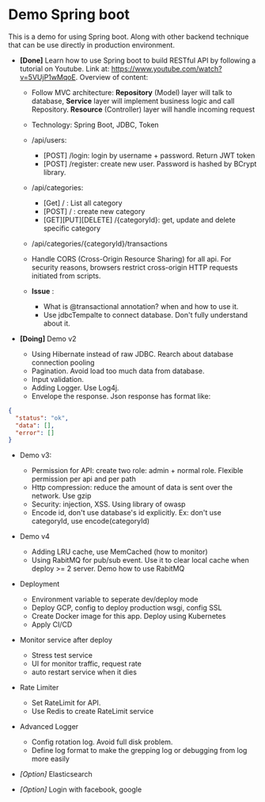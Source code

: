 # Demo Spring boot
This is a demo for using Spring boot. Along with other backend technique that can be use directly in production environment. 

- **[Done]** Learn how to use Spring boot to build RESTful API by following a tutorial on Youtube. Link at: https://www.youtube.com/watch?v=5VUjP1wMqoE. Overview of content:
    - Follow MVC architecture: **Repository** (Model) layer will talk to database, **Service** layer will implement business logic and call Repository. **Resource** (Controller) layer will handle incoming request 
    - Technology: Spring Boot, JDBC, Token
    - /api/users:
      - [POST] /login: login by username + password. Return JWT token
      - [POST] /register: create new user. Password is hashed by BCrypt library. 
    - /api/categories:
      - [Get] / : List all category 
      - [POST] / : create new category 
      - [GET][PUT][DELETE] /{categoryId}: get, update and delete specific category 
    - /api/categories/{categoryId}/transactions
    - Handle CORS (Cross-Origin Resource Sharing) for all api. For security reasons, browsers restrict cross-origin HTTP requests initiated from scripts. 

  - **Issue** :
      - What is @transactional annotation? when and how to use it.
      - Use jdbcTempalte to connect database. Don't fully understand about it.
    
- **[Doing]** Demo v2
    - Using Hibernate instead of raw JDBC. Rearch about database connection pooling
    - Pagination. Avoid load too much data from database. 
    - Input validation.
    - Adding Logger. Use Log4j.
    - Envelope the response. Json response has format like: 
```json
{
  "status": "ok",
  "data": [],
  "error": []
}
```
     
     

- Demo v3: 
    - Permission for API: create two role: admin + normal role. Flexible permission per api and per path  
    - Http compression: reduce the amount of data is sent over the network. Use gzip
    - Security: injection, XSS. Using library of owasp
    - Encode id, don't use database's id explicitly. Ex: don't use categoryId, use encode(categoryId)
  
- Demo v4
  - Adding LRU cache, use MemCached (how to monitor)
  - Using RabitMQ for pub/sub event. Use it to clear local cache when deploy >= 2 server. Demo how to use RabitMQ

- Deployment
    - Environment variable to seperate dev/deploy mode
    - Deploy GCP, config to deploy production wsgi, config SSL
    - Create Docker image for this app. Deploy using Kubernetes
    - Apply CI/CD

- Monitor service after deploy
    - Stress test service
    - UI for monitor traffic, request rate
    - auto restart service when it dies

- Rate Limiter
    - Set RateLimit for API.
    - Use Redis to create RateLimit service

- Advanced Logger
    - Config rotation log. Avoid full disk problem.
    - Define log format to make the grepping log or debugging from log more easily

- *[Option]* Elasticsearch
- *[Option]* Login with facebook, google
